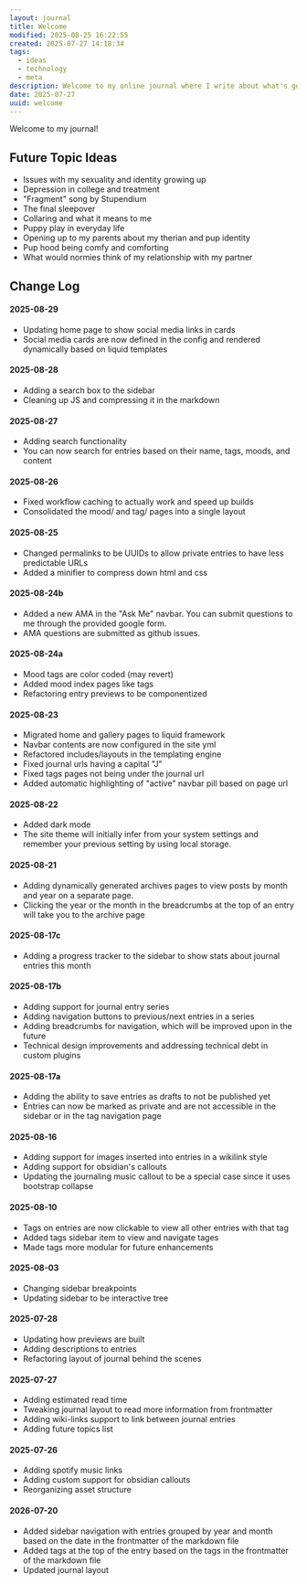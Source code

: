 ```yaml
---
layout: journal
title: Welcome
modified: 2025-08-25 16:22:55
created: 2025-07-27 14:18:34
tags:
  - ideas
  - technology
  - meta
description: Welcome to my online journal where I write about what's going on in my life.
date: 2025-07-27
uuid: welcome
---
```

Welcome to my journal!

## Future Topic Ideas
- Issues with my sexuality and identity growing up
- Depression in college and treatment
- "Fragment" song by Stupendium
- The final sleepover
- Collaring and what it means to me
- Puppy play in everyday life
- Opening up to my parents about my therian and pup identity
- Pup hood being comfy and comforting
- What would normies think of my relationship with my partner

## Change Log

#### 2025-08-29
- Updating home page to show social media links in cards
- Social media cards are now defined in the config and rendered dynamically based on liquid templates

#### 2025-08-28
- Adding a search box to the sidebar
- Cleaning up JS and compressing it in the markdown

#### 2025-08-27
- Adding search functionality
- You can now search for entries based on their name, tags, moods, and content

#### 2025-08-26
- Fixed workflow caching to actually work and speed up builds
- Consolidated the mood/ and tag/ pages into a single layout

#### 2025-08-25
- Changed permalinks to be UUIDs to allow private entries to have less predictable URLs
- Added a minifier to compress down html and css

#### 2025-08-24b
- Added a new AMA in the "Ask Me" navbar. You can submit questions to me through the provided google form.
- AMA questions are submitted as github issues.

#### 2025-08-24a
- Mood tags are color coded (may revert)
- Added mood index pages like tags
- Refactoring entry previews to be componentized

#### 2025-08-23
- Migrated home and gallery pages to liquid framework
- Navbar contents are now configured in the site yml
- Refactored includes/layouts in the templating engine
- Fixed journal urls having a capital "J"
- Fixed tags pages not being under the journal url
- Added automatic highlighting of "active" navbar pill based on page url

#### 2025-08-22
- Added dark mode
- The site theme will initially infer from your system settings and remember your previous setting by using local storage.

#### 2025-08-21
- Adding dynamically generated archives pages to view posts by month and year on a separate page.
- Clicking the year or the month in the breadcrumbs at the top of an entry will take you to the archive page

#### 2025-08-17c
- Adding a progress tracker to the sidebar to show stats about journal entries this month

#### 2025-08-17b
- Adding support for journal entry series
- Adding navigation buttons to previous/next entries in a series
- Adding breadcrumbs for navigation, which will be improved upon in the future
- Technical design improvements and addressing technical debt in custom plugins

#### 2025-08-17a
- Adding the ability to save entries as drafts to not be published yet
- Entries can now be marked as private and are not accessible in the sidebar or in the tag navigation page

#### 2025-08-16
- Adding support for images inserted into entries in a wikilink style
- Adding support for obsidian's callouts
- Updating the journaling music callout to be a special case since it uses bootstrap collapse

#### 2025-08-10
- Tags on entries are now clickable to view all other entries with that tag
- Added tags sidebar item to view and navigate tages
- Made tags more modular for future enhancements

#### 2025-08-03
- Changing sidebar breakpoints
- Updating sidebar to be interactive tree

#### 2025-07-28
- Updating how previews are built
- Adding descriptions to entries
- Refactoring layout of journal behind the scenes

#### 2025-07-27
- Adding estimated read time
- Tweaking journal layout to read more information from frontmatter
- Adding wiki-links support to link between journal entries
- Adding future topics list

#### 2025-07-26
- Adding spotify music links
- Adding custom support for obsidian callouts
- Reorganizing asset structure

#### 2026-07-20
- Added sidebar navigation with entries grouped by year and month based on the date in the frontmatter of the markdown file
- Added tags at the top of the entry based on the tags in the frontmatter of the markdown file
- Updated journal layout
